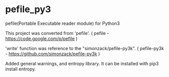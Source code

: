 pefile_py3
==========

pefile(Portable Executable reader module) for Python3

This project was converted from 'pefile'.
( pefile - https://code.google.com/p/pefile )

'write' function was reference to the "simonzack/pefile-py3k".
( pefile-py3k - https://github.com/simonzack/pefile-py3k )

Added general warnings, and entropy library. It can be installed with pip3 install entropy.
